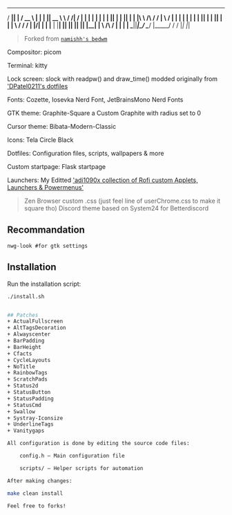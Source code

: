    _____  _       ____   _    _  _____ __          __ __  __ 
  / ____|| |     / __ \ | |  | ||  __ \\ \        / /|  \/  |
 | |     | |    | |  | || |  | || |  | |\ \  /\  / / | \  / |
 | |     | |    | |  | || |  | || |  | | \ \/  \/ /  | |\/| |
 | |____ | |____| |__| || |__| || |__| |  \  /\  /   | |  | |
  \_____||______|\____/  \____/ |_____/    \/  \/    |_|  |_|
                                                             

> Forked from [`namishh's bedwm`](https://github.com/namishh/dwm)

Compositor: picom

Terminal: kitty

Lock screen: slock with readpw() and draw_time() modded originally from ['DPatel0211's dotfiles](https://github.com/DPatel0211/dotfiles)

Fonts: Cozette, Iosevka Nerd Font, JetBrainsMono Nerd Fonts

GTK theme: Graphite-Square a Custom Graphite with radius set to 0 

Cursor theme: Bibata-Modern-Classic

Icons: Tela Circle Black

Dotfiles: Configuration files, scripts, wallpapers & more

Custom startpage: Flask startpage

Launchers: My Editted ['adi1090x collection of Rofi custom Applets, Launchers & Powermenus'](https://github.com/adi1090x/rofi)

> Zen Browser custom .css (just feel line of userChrome.css to make it square tho)
> Discord theme based on System24 for Betterdiscord 

## Recommandation

```nwg-look #for gtk settings```

## Installation

Run the installation script:

```bash
./install.sh


## Patches
+ ActualFullscreen
+ AltTagsDecoration
+ Alwayscenter
+ BarPadding
+ BarHeight
+ Cfacts
+ CycleLayouts
+ NoTitle
+ RainbowTags
+ ScratchPads
+ Status2d
+ StatusButton
+ StatusPadding
+ StatusCmd
+ Swallow
+ Systray-Iconsize
+ UnderlineTags
+ Vanitygaps

All configuration is done by editing the source code files:

    config.h – Main configuration file

    scripts/ – Helper scripts for automation

After making changes:

make clean install

Feel free to forks!
                                                             
                                                             
                                                             
                                                             
                                                             
                                                             
                                                             
